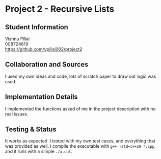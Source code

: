 # Project 2 - Recursive Lists

## Student Information
Vishnu Pillai  
008724619  
https://github.com/vpillai002/project2

## Collaboration and Sources
I used my own ideas and code, lots of scratch paper to draw out logic was used. 

## Implementation Details
I implemented the functions asked of me in the project description with no real issues. 

## Testing & Status
It works as expected. 
I tested with my own test cases, and everything that was provided as well. 
I compile the executable with `g++ -std=c++20 *.cpp`, and it runs with a simple `./a.out`. 